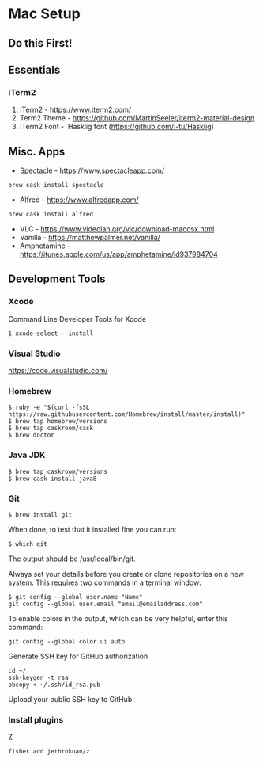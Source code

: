 # Mac Setup

## Do this First!


## Essentials

### iTerm2
1. iTerm2 - https://www.iterm2.com/
2. Term2 Theme - https://github.com/MartinSeeler/iterm2-material-design
3. iTerm2 Font -  Hasklig font (https://github.com/i-tu/Hasklig)

## Misc. Apps
* Spectacle - https://www.spectacleapp.com/
```
brew cask install spectacle
```
* Alfred - https://www.alfredapp.com/
```
brew cask install alfred
```
* VLC - https://www.videolan.org/vlc/download-macosx.html
* Vanilla - https://matthewpalmer.net/vanilla/
* Amphetamine - https://itunes.apple.com/us/app/amphetamine/id937984704

## Development Tools

### Xcode
Command Line Developer Tools for Xcode
```Shell Session
$ xcode-select --install
```

### Visual Studio
https://code.visualstudio.com/

### Homebrew

```Shell Session
$ ruby -e "$(curl -fsSL https://raw.githubusercontent.com/Homebrew/install/master/install)"
$ brew tap homebrew/versions
$ brew tap caskroom/cask
$ brew doctor
```

### Java JDK
```Shell Session
$ brew tap caskroom/versions
$ brew cask install java8
```

### Git
```Shell Session
$ brew install git
```

When done, to test that it installed fine you can run:
```Shell Session
$ which git
```
The output should be /usr/local/bin/git.

Always set your details before you create or clone repositories on a new system. This requires two commands in a terminal window:
```Shell Session
$ git config --global user.name "Name"                                                                                     
git config --global user.email "email@emailaddress.com"
```
To enable colors in the output, which can be very helpful, enter this command:
```Shell Session
git config --global color.ui auto
```

Generate SSH key for GitHub authorization
```
cd ~/
ssh-keygen -t rsa
pbcopy < ~/.ssh/id_rsa.pub
```
Upload your public SSH key to GitHub

### Install plugins

Z
```
fisher add jethrokuan/z
```
